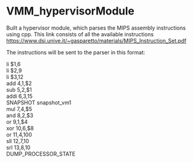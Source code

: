 # VMM_hypervisorModule

Built a hypervisor module, which parses the MIPS assembly instructions using cpp. This link consists of all the available instructions https://www.dsi.unive.it/~gasparetto/materials/MIPS_Instruction_Set.pdf

The instructions will be sent to the parser in this format:

li $1,6 <br>
li $2,9 <br>
li $3,12 <br>
add $4,$1,$2 <br>
sub $5,$2,$1 <br>
addi $6,$3,15 <br>
SNAPSHOT snapshot_vm1 <br>
mul $7,$4,$5 <br>
and $8,$2,$3 <br>
or $9,$1,$4 <br>
xor $10,$6,$8 <br>
or $11,$4,100 <br>
sll $12,$7,10 <br>
srl $13,$8,10 <br>
DUMP_PROCESSOR_STATE  <br>
